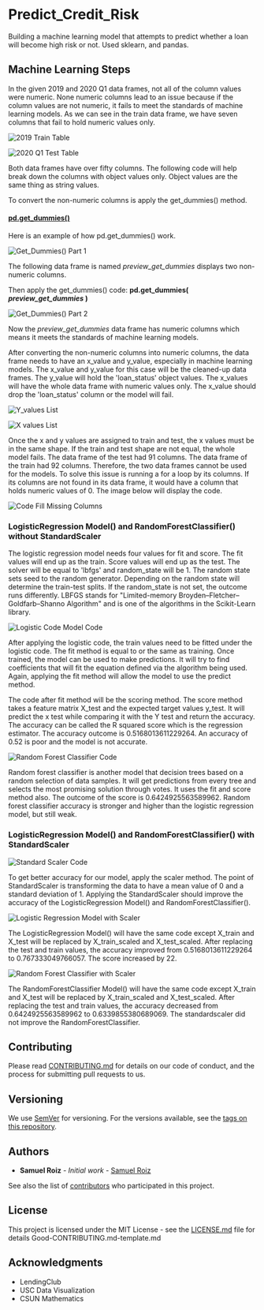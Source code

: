 # Predict_Credit_Risk
Building a machine learning model that attempts to predict whether a loan will become high risk or not. Used sklearn, and pandas. 

## Machine Learning Steps

<p>
In the given 2019 and 2020 Q1 data frames, not all of the column values were numeric. None numeric columns lead to an issue because if the column values are not numeric,  it fails to meet the standards of machine learning models. As we can see in the train data frame, we have seven columns that fail to hold numeric values only. 
</p>

![2019 Train Table](https://github.com/samuelroiz/Predict_Credit_Risk/blob/main/Images/train_df_aka_2019.png)

![2020 Q1 Test Table](https://github.com/samuelroiz/Predict_Credit_Risk/blob/main/Images/test_df_aka_2020_q1.png)

<p>
Both data frames have over fifty columns. The following code will help break down the columns with object values only. Object values are the same thing as string values. 
</p>

<p>
To convert the non-numeric columns is apply the get_dummies() method.
</p>

#### <u> pd.get_dummies() </u>

<p>
Here is an example of how pd.get_dummies() work.
</p> 

![Get_Dummies() Part 1](https://github.com/samuelroiz/Predict_Credit_Risk/blob/main/Images/example_get_dummies_part_1.png) <p> The following data frame is named <i> preview_get_dummies </i> displays two non-numeric columns. </p>

<p>
  Then apply the get_dummies() code: <b> pd.get_dummies(<i> preview_get_dummies </i>) </b>
</p>

![Get_Dummies() Part 2](https://github.com/samuelroiz/Predict_Credit_Risk/blob/main/Images/example_get_dummies_part_2.png)

<p>
Now the <i> preview_get_dummies </i> data frame has numeric columns which means it meets the standards of machine learning models.
</p>

<p>
After converting the non-numeric columns into numeric columns, the data frame needs to have an x_value and y_value, especially in machine learning models. The x_value and y_value for this case will be the cleaned-up data frames. The y_value will hold the 'loan_status' object values. The x_values will have the whole data frame with numeric values only. The x_value should drop the 'loan_status' column or the model will fail. 
</p>

![Y_values List](https://github.com/samuelroiz/Predict_Credit_Risk/blob/main/Images/y_values_list.png)

![X values List](https://github.com/samuelroiz/Predict_Credit_Risk/blob/main/Images/x_values_list.png)

<p>
Once the x and y values are assigned to train and test, the x values must be in the same shape. If the train and test shape are not equal, the whole model fails. The data frame of the test had 91 columns. The data frame of the train had 92 columns. Therefore, the two data frames cannot be used for the models. To solve this issue is running a for a loop by its columns. If its columns are not found in its data frame,  it would have a column that holds numeric values of 0. The image below will display the code. 
</p>

![Code Fill Missing Columns](https://github.com/samuelroiz/Predict_Credit_Risk/blob/main/Images/code_to_fill_missing_columns.png)

### LogisticRegression Model() and RandomForestClassifier() without StandardScaler


<p>
The logistic regression model needs four values for fit and score. The fit values will end up as the train. Score values will end up as the test. The solver will be equal to 'lbfgs' and random_state will be 1. The random state sets seed to the random generator. Depending on the random state will determine the train-test splits. If the random_state is not set, the outcome runs differently. LBFGS stands for "Limited-memory Broyden–Fletcher–Goldfarb–Shanno Algorithm" and is one of the algorithms in the Scikit-Learn library. 
</p>

![Logistic Code Model Code](https://github.com/samuelroiz/Predict_Credit_Risk/blob/main/Images/logitic_regression_model_code.png) 

<p>
After applying the logistic code, the train values need to be fitted under the logistic code. The fit method is equal to or the same as training. Once trained, the model can be used to make predictions. It will try to find coefficients that will fit the equation defined via the algorithm being used. Again, applying the fit method will allow the model to use the predict method. 
</p>

<p>
The code after fit method will be the scoring method. The score method takes a feature matrix X_test and the expected target values y_test. It will predict the x test while comparing it with the Y test and return the accuracy. The accuracy can be called the R squared score which is the regression estimator. The accuracy outcome is 0.5168013611229264. An accuracy of 0.52 is poor and the model is not accurate. 
</p>

![Random Forest Classifier Code](https://github.com/samuelroiz/Predict_Credit_Risk/blob/main/Images/random_forest_classifier_code.png)

<p>
Random forest classifier is another model that decision trees based on a random selection of data samples. It will get predictions from every tree and selects the most promising solution through votes. It uses the fit and score method also. The outcome of the score is 0.6424925563589962. Random forest classifier accuracy is stronger and higher than the logistic regression model, but still weak. 
</p>

### LogisticRegression Model() and RandomForestClassifier() with StandardScaler

![Standard Scaler Code](https://github.com/samuelroiz/Predict_Credit_Risk/blob/main/Images/standard_scaler_code.png)

<p>
To get better accuracy for our model, apply the scaler method. The point of StandardScaler is transforming the data to have a mean value of 0 and a standard deviation of 1. Applying the StandardScaler should improve the accuracy of the LogisticRegression Model() and RandomForestClassifier().
</p>

![Logistic Regression Model with Scaler](https://github.com/samuelroiz/Predict_Credit_Risk/blob/main/Images/logitic_regression_model_code_with_scaler.png)

<p>
The LogisticRegression Model() will have the same code except X_train and X_test will be replaced by X_train_scaled and X_test_scaled. After replacing the test and train values, the accuracy improved from 0.5168013611229264 to 0.767333049766057. The score increased by 22. 
</p>

![Random Forest Classifier with Scaler](https://github.com/samuelroiz/Predict_Credit_Risk/blob/main/Images/random_forest_classifier_code_with_scaler.png) 

<p>
The RandomForestClassifier Model() will have the same code except X_train and X_test will be replaced by X_train_scaled and X_test_scaled. After replacing the test and train values, the accuracy decreased from 0.6424925563589962 to 0.6339855380689069. The standardscaler did not improve the RandomForestClassifier. 
</p>

## Contributing

Please read [CONTRIBUTING.md](https://gist.github.com/PurpleBooth/b24679402957c63ec426) for details on our code of conduct, and the process for submitting pull requests to us.

## Versioning

We use [SemVer](http://semver.org/) for versioning. For the versions available, see the [tags on this repository](https://github.com/your/project/tags). 

## Authors

* **Samuel Roiz** - *Initial work* - [Samuel Roiz](https://github.com/samuelroiz)

See also the list of [contributors](https://github.com/your/project/contributors) who participated in this project.

## License

This project is licensed under the MIT License - see the [LICENSE.md](LICENSE.md) file for details
Good-CONTRIBUTING.md-template.md
## Acknowledgments

* LendingClub 
* USC Data Visualization
* CSUN Mathematics

